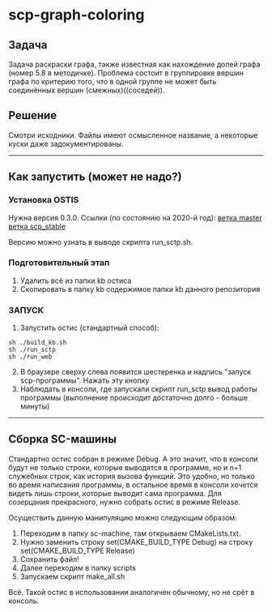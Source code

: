 # scp-graph-coloring

## Задача 
Задача раскраски графа, также известная как нахождение долей графа (номер 5.8 в методичке). Проблема состоит в группировке вершин графа по критерию того, что в одной группе не может быть соединённых вершин (смежных)((соседей)). 

## Решение 
Смотри исходники. Файлы имеют осмысленное название, а некоторые куски даже задокументированы. 

****

## Как запустить (может не надо?) 

### Установка OSTIS 
Нужна версия 0.3.0. Ссылки (по состоянию на 2020-й год): 
[ветка master](https://github.com/ostis-dev/ostis-web-platform)
[ветка scp_stable](https://github.com/ostis-apps/ostis-example-app/tree/scp_stable)
 
Версию можно узнать в выводе скрипта run_sctp.sh.

### Подготовительный этап
1) Удалить всё из папки kb остиса 
2) Скопировать в папку kb содержимое папки kb данного репозитория

### ЗАПУСК
1) Запустить остис (стандартный способ):
```shell
sh ./build_kb.sh
sh ./run_sctp
sh ./run_web
```
2) В браузере сверху слева появится шестеренка и надпись "запуск scp-программы". Нажать эту кнопку 
3) Наблюдать в консоли, где запускали скрипт run_sctp вывод работы программы (выполнение происходит достаточно долго - больше минуты) 

****

## Сборка SC-машины
Стандартно остис собран в режиме Debug. А это значит, что в консоли будут не только строки, которые выводятся в программе, но и n+1 служебных строк, как история вызова функций. 
Это удобно, но только во время написания программы, в остальное время в консоли хочется видеть лишь строки, которые выводит сама программа. Для созерцания прекрасного, нужно собрать остис в режиме Release.

Осуществить данную манипуляцию можно следующим образом:
1) Переходим в папку sc-machine, там открываем CMakeLists.txt. 
2) Нужно заменить строку 
set(CMAKE_BUILD_TYPE Debug)
на строку 
set(CMAKE_BUILD_TYPE Release)
3) Сохранить файл! 
4) Далее переходим в папку scripts
5) Запускаем скрипт make_all.sh

Всё. Такой остис в использовании аналогичен обычному, но не срёт в консоль. 
